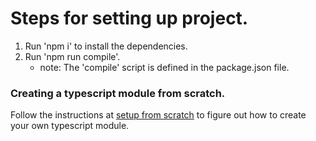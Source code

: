 # Steps for setting up project.

1. Run 'npm i' to install the dependencies.
1. Run 'npm run compile'.
    - note: The 'compile' script is defined in the package.json file. 


### Creating a typescript module from scratch.
Follow the instructions at [setup from scratch](SETUP_FROM_SCRATCH.md) to figure out how to create your own typescript module.
